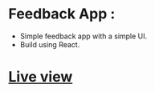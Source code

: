 # Feedback App :

- Simple feedback app with a simple UI.
- Build using React.

# [Live view](https://imaginative-empanada-2d4182.netlify.app/)
